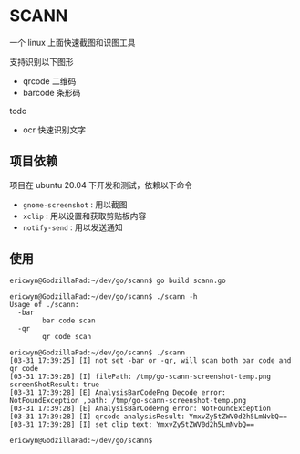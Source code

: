 # SCANN

一个 linux 上面快速截图和识图工具

支持识别以下图形

- qrcode 二维码
- barcode 条形码

todo
- ocr 快速识别文字

## 项目依赖
项目在 ubuntu 20.04 下开发和测试，依赖以下命令
- `gnome-screenshot` : 用以截图
- `xclip` : 用以设置和获取剪贴板内容
- `notify-send` : 用以发送通知

## 使用
```shell
ericwyn@GodzillaPad:~/dev/go/scann$ go build scann.go

ericwyn@GodzillaPad:~/dev/go/scann$ ./scann -h
Usage of ./scann:
  -bar
        bar code scan
  -qr
        qr code scan

ericwyn@GodzillaPad:~/dev/go/scann$ ./scann 
[03-31 17:39:25] [I] not set -bar or -qr, will scan both bar code and qr code
[03-31 17:39:28] [I] filePath: /tmp/go-scann-screenshot-temp.png screenShotResult: true
[03-31 17:39:28] [E] AnalysisBarCodePng Decode error: NotFoundException ,path: /tmp/go-scann-screenshot-temp.png
[03-31 17:39:28] [E] AnalysisBarCodePng error: NotFoundException
[03-31 17:39:28] [I] qrcode analysisResult: YmxvZy5tZWV0d2h5LmNvbQ==
[03-31 17:39:28] [I] set clip text: YmxvZy5tZWV0d2h5LmNvbQ==

ericwyn@GodzillaPad:~/dev/go/scann$ 

```